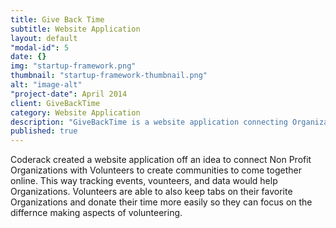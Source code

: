 ```yaml
---
title: Give Back Time
subtitle: Website Application
layout: default
"modal-id": 5
date: {}
img: "startup-framework.png"
thumbnail: "startup-framework-thumbnail.png"
alt: "image-alt"
"project-date": April 2014
client: GiveBackTime
category: Website Application
description: "GiveBackTime is a website application connecting Organizations and Volunteers. It has multiple components for Organizations for event management, volunteer tracking, and data gathering. Our site provides a simple and consistent way to find volunteers to fill your organization’s needs. It also provides a way for Volunteers to easily sign up and track their favorite causes and events. "
published: true
---
```



Coderack created a website application off an idea to connect Non Profit Organizations with Volunteers to create communities to come together online. This way tracking events, vounteers, and data would help Organizations. Volunteers are able to also keep tabs on their favorite Organizations and donate their time more easily so they can focus on the differnce making aspects of volunteering.
